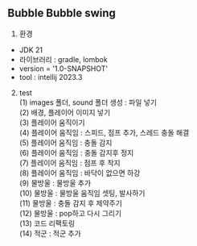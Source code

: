 <h2>Bubble Bubble swing</h2>

1. 환경

- JDK 21
- 라이브러리 : gradle, lombok
- version = '1.0-SNAPSHOT'
- tool : intellij 2023.3

2. test
   <br>(1) images 폴더, sound 폴더 생성 : 파일 넣기
   <br>(2) 배경, 플레이어 이미지 넣기
   <br>(3) 플레이어 움직이기
   <br>(4) 플레이어 움직임 : 스피드, 점프 추가, 스레드 충돌 해결
   <br>(5) 플레이어 움직임 : 충돌 감지
   <br>(6) 플레이어 움직임 : 충돌 감지후 정지
   <br>(7) 플레이어 움직임 : 점프 후 착지
   <br>(8) 플레이어 움직임 : 바닥이 없으면 하강
   <br>(9) 물방울 : 물방울 추가
   <br>(10) 물방울 : 물방울 움직임 셋팅, 발사하기
   <br>(11) 물방울 : 충돌 감지 후 제약주기
   <br>(12) 물방울 : pop하고 다시 그리기
   <br>(13) 코드 리팩토링
   <br>(14) 적군 : 적군 추가